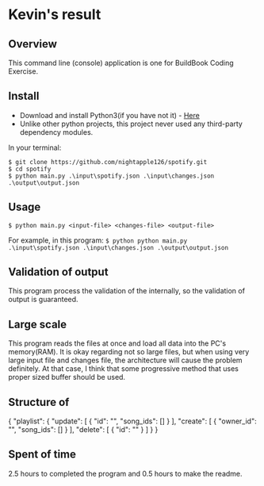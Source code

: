 # Kevin's result

## Overview
This command line (console) application is one for BuildBook Coding Exercise.

## Install
 * Download and install Python3(if you have not it) - [Here](https://www.python.org/downloads/)
 * Unlike other python projects, this project never used any third-party dependency modules.

 In your terminal:
```
$ git clone https://github.com/nightapple126/spotify.git
$ cd spotify
$ python main.py .\input\spotify.json .\input\changes.json .\output\output.json
```

## Usage
`$ python main.py <input-file> <changes-file> <output-file>`

For example, in this program:
`$ python python main.py .\input\spotify.json .\input\changes.json .\output\output.json`

## Validation of output
This program process the validation of the <changes-file> internally, so the validation of output is guaranteed.

## Large scale
This program reads the files at once and load all data into the PC's memory(RAM).
It is okay regarding not so large files, but when using very large input file and changes file, the architecture will cause the problem definitely.
At that case, I think that some progressive method that uses proper sized buffer should be used.

## Structure of <changes-file>
{
  "playlist": {
    "update": [
      {
        "id": "",
        "song_ids": []
      }
    ],
    "create": [
      {
        "owner_id": "",
        "song_ids": []
      }
    ],
    "delete": [
      {
        "id": ""
      }
    ]
  }
}

## Spent of time
2.5 hours to completed the program and 0.5 hours to make the readme.

